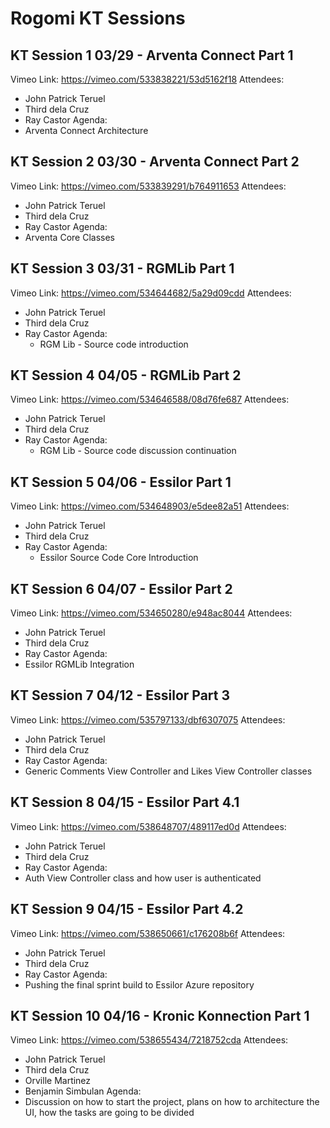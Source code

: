 # Rogomi KT Sessions

## KT Session 1 03/29 - Arventa Connect Part 1
Vimeo Link: https://vimeo.com/533838221/53d5162f18
Attendees:
- John Patrick Teruel
- Third dela Cruz
- Ray Castor
Agenda: 
- Arventa Connect Architecture

## KT Session 2 03/30 - Arventa Connect Part 2
Vimeo Link: https://vimeo.com/533839291/b764911653
Attendees:
- John Patrick Teruel
- Third dela Cruz
- Ray Castor
Agenda:
- Arventa Core Classes

## KT Session 3 03/31 - RGMLib Part 1
Vimeo Link: https://vimeo.com/534644682/5a29d09cdd
Attendees:
- John Patrick Teruel
- Third dela Cruz
- Ray Castor
Agenda:
  - RGM Lib - Source code introduction

## KT Session 4 04/05 - RGMLib Part 2
Vimeo Link: https://vimeo.com/534646588/08d76fe687
Attendees:
- John Patrick Teruel
- Third dela Cruz
- Ray Castor
Agenda:
  - RGM Lib - Source code discussion continuation

## KT Session 5 04/06 - Essilor Part 1
Vimeo Link: https://vimeo.com/534648903/e5dee82a51
Attendees:
- John Patrick Teruel
- Third dela Cruz
- Ray Castor
Agenda:
  - Essilor Source Code Core Introduction

## KT Session 6 04/07 - Essilor Part 2
Vimeo Link: https://vimeo.com/534650280/e948ac8044
Attendees:
- John Patrick Teruel
- Third dela Cruz
- Ray Castor
Agenda:
- Essilor RGMLib Integration

## KT Session 7 04/12 - Essilor Part 3
Vimeo Link: https://vimeo.com/535797133/dbf6307075
Attendees:
- John Patrick Teruel
- Third dela Cruz
- Ray Castor
Agenda:
- Generic Comments View Controller and Likes View Controller classes

## KT Session 8 04/15 - Essilor Part 4.1
Vimeo Link: https://vimeo.com/538648707/489117ed0d
Attendees:
- John Patrick Teruel
- Third dela Cruz
- Ray Castor
Agenda:
- Auth View Controller class and how user is authenticated

## KT Session 9 04/15 - Essilor Part 4.2
Vimeo Link: https://vimeo.com/538650661/c176208b6f
Attendees:
- John Patrick Teruel
- Third dela Cruz
- Ray Castor
Agenda:
- Pushing the final sprint build to Essilor Azure repository

## KT Session 10 04/16 - Kronic Konnection Part 1
Vimeo Link: https://vimeo.com/538655434/7218752cda
Attendees:
- John Patrick Teruel
- Third dela Cruz
- Orville Martinez
- Benjamin Simbulan
Agenda:
- Discussion on how to start the project, plans on how to architecture the UI, how the tasks are going to be divided
